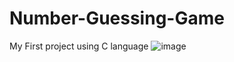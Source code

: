 # Number-Guessing-Game
My First project using C language
![image](https://user-images.githubusercontent.com/80421780/172617331-b98c3ec2-fcb1-4635-9dbb-8d15b39f6750.png)
